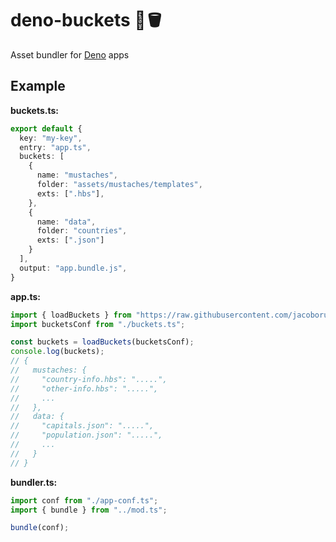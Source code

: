 deno-buckets 🦕🪣
=================

Asset bundler for [Deno](https://deno.land) apps

## Example

**buckets.ts:**

```typescript
export default {
  key: "my-key",
  entry: "app.ts",
  buckets: [
    {
      name: "mustaches",
      folder: "assets/mustaches/templates",
      exts: [".hbs"],
    },
    {
      name: "data",
      folder: "countries",
      exts: [".json"]
    }
  ],
  output: "app.bundle.js",
}
```

**app.ts:**

```typescript
import { loadBuckets } from "https://raw.githubusercontent.com/jacoborus/deno-buckets/main/mod.ts";
import bucketsConf from "./buckets.ts";

const buckets = loadBuckets(bucketsConf);
console.log(buckets);
// {
//   mustaches: {
//     "country-info.hbs": ".....",
//     "other-info.hbs": ".....",
//     ...
//   },
//   data: {
//     "capitals.json": ".....",
//     "population.json": ".....",
//     ...
//   }
// }
```



**bundler.ts:**

```typescript
import conf from "./app-conf.ts";
import { bundle } from "../mod.ts";

bundle(conf);
```


